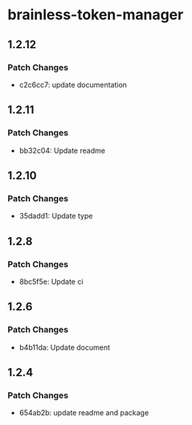 # brainless-token-manager

## 1.2.12

### Patch Changes

- c2c6cc7: update documentation

## 1.2.11

### Patch Changes

- bb32c04: Update readme

## 1.2.10

### Patch Changes

- 35dadd1: Update type

## 1.2.8

### Patch Changes

- 8bc5f5e: Update ci

## 1.2.6

### Patch Changes

- b4b11da: Update document

## 1.2.4

### Patch Changes

- 654ab2b: update readme and package

